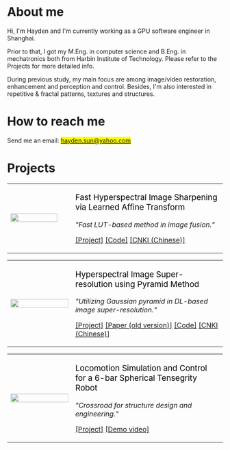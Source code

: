 # About me
Hi, I'm Hayden and I'm currently working as a GPU software engineer in Shanghai.

Prior to that, I got my M.Eng. in computer science and B.Eng. in mechatronics both from Harbin Institute of Technology. Please refer to the Projects for more detailed info. 

During previous study, my main focus are among image/video restoration, enhancement and perception and control. Besides, I'm also interested in repetitive & fractal patterns, textures and structures.


# How to reach me

Send me an email: <mark>hayden.sun@yahoo.com</mark>

# Projects

<table>
<tr>
<td style="width: 30%">
  <div class="teaser">
  <img src="projs/FHSIS_teaser.png" style="width: 90%">
  </div>
  </td>
  <td style="width: 70%;">
  <div class="" >
  <p style="font-size: 14pt; color: black">
   Fast Hyperspectral Image Sharpening via Learned Affine Transform
   </p>
   <p>
   <i>"Fast LUT-based method in image fusion."</i>
   </p>
   <p>
   <a href="https://haydenhs.github.io/FHSIS/">[Project]</a>
   <a href="https://github.com/haydenhs/FHSIS">[Code]</a>
   <a href="https://kns.cnki.net/kcms/detail/detail.aspx?dbcode=CMFD&dbname=CMFD202201&filename=1021901980.nh&uniplatform=NZKPT&v=_51FfsNBPS5TeMNWYVVzgqophntBsQGRVAxtg3vICwBER8WFD7KYoLBdWdBHdq_u">[CNKI (Chinese)]</a>
   </p>
   </div>
   </td>
 
 </tr>
 </table>

<table>
<tr>
<td style="width: 30%">
  <div class="teaser">
  <img src="projs/SR_result.png" style="width: 100%">
  </div>
  </td>
  <td style="width: 70%;">
  <div class="" >
  <p style="font-size: 14pt; color: black">
   Hyperspectral Image Super-resolution using Pyramid Method
   </p>
   <p>
   <i>"Utilizing Gaussian pyramid in DL-based image super-resolution."</i>
   </p>
   <p>
   <a href="https://haydenhs.github.io/HyperSR/">[Project]</a>
   <a href="https://link.springer.com/chapter/10.1007/978-981-15-3341-9_5">[Paper (old version)]</a>
   <a href="https://github.com/haydenhs/HyperSR">[Code]</a>
   <a href="https://kns.cnki.net/kcms/detail/detail.aspx?dbcode=CMFD&dbname=CMFD202201&filename=1021901980.nh&uniplatform=NZKPT&v=_51FfsNBPS5TeMNWYVVzgqophntBsQGRVAxtg3vICwBER8WFD7KYoLBdWdBHdq_u">[CNKI (Chinese)]</a>
   </p>
   </div>
   </td>
   </tr>
 </table>
 
 <table>
<tr>
<td style="width: 30%">
  <div class="teaser">
  <img src="projs/gait.png" style="width: 100%">
  </div>
  </td>
  <td style="width: 70%;">
  <div class="" >
  <p style="font-size: 14pt; color: black">
   Locomotion Simulation and Control for a 6-bar Spherical Tensegrity Robot
   </p>
   <p>
   <i>"Crossroad for structure design and engineering."</i>
   </p>
   <p>
   <a href="https://haydenhs.github.io/NTRTsim/">[Project]</a>
   <a href="https://www.youtube.com/watch?v=bPanVJEUQm8&feature=youtu.be">[Demo video]</a>
   </p>
   </div>
   </td>
   </tr>
 </table>

